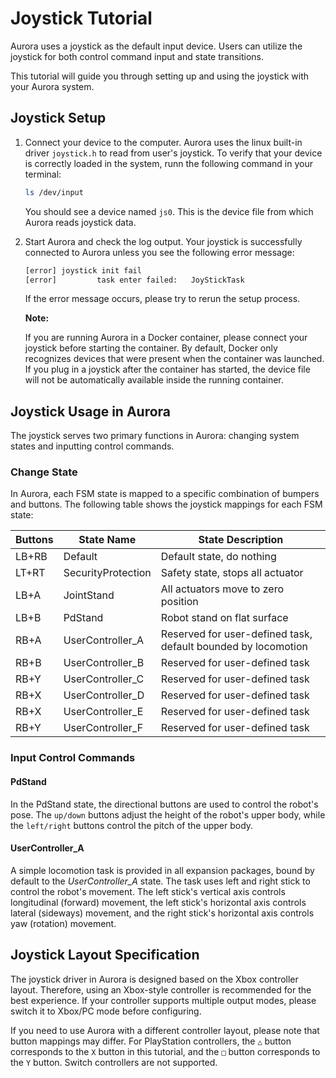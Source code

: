 # Joystick Tutorial

Aurora uses a joystick as the default input device. Users can utilize the joystick for both control command input and state transitions.

This tutorial will guide you through setting up and using the joystick with your Aurora system.

## Joystick Setup

1. Connect your device to the computer. Aurora uses the linux built-in driver `joystick.h` to read from user's joystick. To verify that your device is correctly loaded in the system, runn the following command in your terminal:

    ```bash
    ls /dev/input
    ```

    You should see a device named `js0`. This is the device file from which Aurora reads joystick data.

2. Start Aurora and check the log output. Your joystick is successfully connected to Aurora unless you see the following error message:

    ```bash
    [error] joystick init fail
    [error]         task enter failed:   JoyStickTask
    ```

    If the error message occurs, please try to rerun the setup process.

    **Note:**

    If you are running Aurora in a Docker container, please connect your joystick before starting the container. By default, Docker only recognizes devices that were present when the container was launched. If you plug in a joystick after the container has started, the device file will not be automatically available inside the running container.

## Joystick Usage in Aurora

The joystick serves two primary functions in Aurora: changing system states and inputting control commands.

### Change State

In Aurora, each FSM state is mapped to a specific combination of bumpers and buttons. The following table shows the joystick mappings for each FSM state:

| Buttons   | State Name            | State Description                     |
|-----------|-----------------------|---------------------------------------|
| LB+RB     | Default               | Default state, do nothing             |
| LT+RT     | SecurityProtection    | Safety state, stops all actuator      |
| LB+A      | JointStand            | All actuators move to zero position   |
| LB+B      | PdStand               | Robot stand on flat surface           |
| RB+A      | UserController_A      | Reserved for user-defined task, default bounded by locomotion        |
| RB+B      | UserController_B      | Reserved for user-defined task        |
| RB+Y      | UserController_C      | Reserved for user-defined task        |
| RB+X      | UserController_D      | Reserved for user-defined task        |
| RB+X      | UserController_E      | Reserved for user-defined task        |
| RB+Y      | UserController_F      | Reserved for user-defined task        |

### Input Control Commands

#### PdStand

In the PdStand state, the directional buttons are used to control the robot's pose. The `up/down` buttons adjust the height of the robot's upper body, while the `left/right` buttons control the pitch of the upper body.

#### UserController_A

A simple locomotion task is provided in all expansion packages, bound by default to the *UserController_A* state. The task uses left and right stick to control the robot's movement. The left stick's vertical axis controls longitudinal (forward) movement, the left stick's horizontal axis controls lateral (sideways) movement, and the right stick's horizontal axis controls yaw (rotation) movement.

## Joystick Layout Specification

The joystick driver in Aurora is designed based on the Xbox controller layout. Therefore, using an Xbox-style controller is recommended for the best experience. If your controller supports multiple output modes, please switch it to Xbox/PC mode before configuring.

If you need to use Aurora with a different controller layout, please note that button mappings may differ. For PlayStation controllers, the `△` button corresponds to the `X` button in this tutorial, and the `□` button corresponds to the `Y` button. Switch controllers are not supported.
